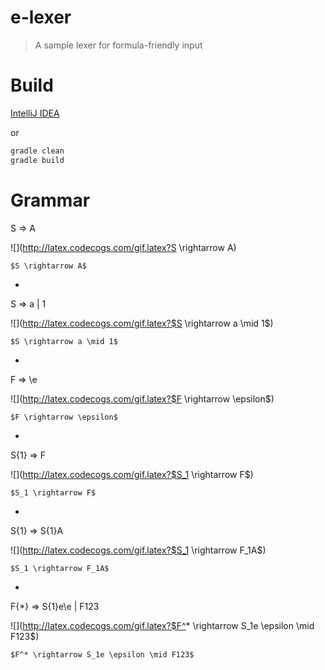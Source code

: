 # e-lexer

> A sample lexer for formula-friendly input

# Build
[IntelliJ IDEA](https://www.jetbrains.com/idea/)

or

```bash
gradle clean
gradle build
```

# Grammar

S => A

![](http://latex.codecogs.com/gif.latex?S \\rightarrow A)

	$S \rightarrow A$
-
S => a | 1

![](http://latex.codecogs.com/gif.latex?$S \\rightarrow a \\mid 1$)

	$S \rightarrow a \mid 1$
-
F => \e

![](http://latex.codecogs.com/gif.latex?$F \\rightarrow \\epsilon$)

	$F \rightarrow \epsilon$
-
S{1} => F

![](http://latex.codecogs.com/gif.latex?$S_1 \\rightarrow F$)

	$S_1 \rightarrow F$
-
S{1} => S{1}A

![](http://latex.codecogs.com/gif.latex?$S_1 \\rightarrow F_1A$)

	$S_1 \rightarrow F_1A$
-
F{*} => S{1}e\e | F123

![](http://latex.codecogs.com/gif.latex?$F^* \\rightarrow S_1e \\epsilon \\mid F123$)

	$F^* \rightarrow S_1e \epsilon \mid F123$
